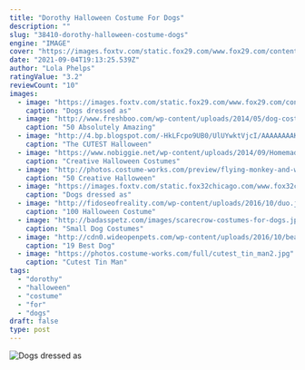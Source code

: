 ```yaml
---
title: "Dorothy Halloween Costume For Dogs"
description: ""
slug: "38410-dorothy-halloween-costume-dogs"
engine: "IMAGE"
cover: "https://images.foxtv.com/static.fox29.com/www.fox29.com/content/uploads/2019/10/764/432/Pups.jpg?ve=1&tl=1"
date: "2021-09-04T19:13:25.539Z"
author: "Lola Phelps"
ratingValue: "3.2"
reviewCount: "10"
images:
  - image: "https://images.foxtv.com/static.fox29.com/www.fox29.com/content/uploads/2019/10/764/432/Pups.jpg?ve=1&tl=1"
    caption: "Dogs dressed as"
  - image: "http://www.freshboo.com/wp-content/uploads/2014/05/dog-costumes-1024x1024.jpg"
    caption: "50 Absolutely Amazing"
  - image: "http://4.bp.blogspot.com/-HkLFcpo9UB0/UlUYwktVjcI/AAAAAAAAK8o/Dr8EueLS3HE/s1600/Pope-Dog-CutestPet-Costumes.jpg"
    caption: "The CUTEST Halloween"
  - image: "https://www.nobiggie.net/wp-content/uploads/2014/09/Homemade-Halloween-Dorothy-Gale-Costume-plus-14-more-creative-DIY-mom-costumes.jpg"
    caption: "Creative Halloween Costumes"
  - image: "http://photos.costume-works.com/preview/flying-monkey-and-wicked-witch.jpg"
    caption: "50 Creative Halloween"
  - image: "https://images.foxtv.com/static.fox32chicago.com/www.fox32chicago.com/content/uploads/2019/10/764/432/Pups.jpg?ve=1&tl=1"
    caption: "Dogs dressed as"
  - image: "http://fidoseofreality.com/wp-content/uploads/2016/10/duo.jpg"
    caption: "100 Halloween Costume"
  - image: "http://badasspetz.com/images/scarecrow-costumes-for-dogs.jpg"
    caption: "Small Dog Costumes"
  - image: "http://cdn0.wideopenpets.com/wp-content/uploads/2016/10/beauty-beast.jpg"
    caption: "19 Best Dog"
  - image: "https://photos.costume-works.com/full/cutest_tin_man2.jpg"
    caption: "Cutest Tin Man"
tags:
  - "dorothy"
  - "halloween"
  - "costume"
  - "for"
  - "dogs"
draft: false
type: post
---
```



![Dogs dressed as](https://images.foxtv.com/static.fox29.com/www.fox29.com/content/uploads/2019/10/764/432/Pups.jpg?ve=1&tl=1 "Dogs dressed as")


<!--inArticleAds-->

<!--galleryOne-->


<!--inArticleAds-->

<!--galleryTwo-->


<!--galleryThree-->

